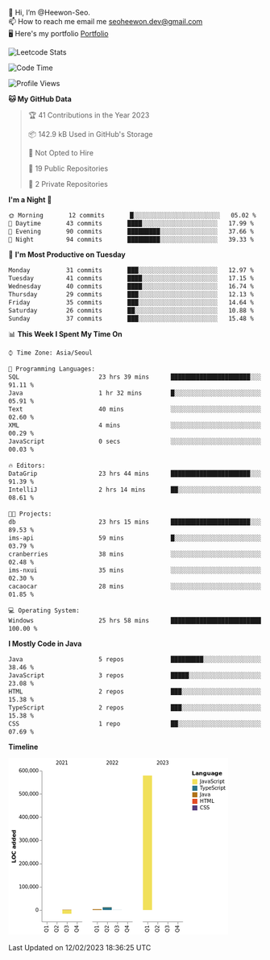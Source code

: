 👋 Hi, I’m @Heewon-Seo.  
📫 How to reach me email me seoheewon.dev@gmail.com   
🖥 Here's my portfolio [Portfolio](https://haileynotes.notion.site/HEEWON-SEO-f98fe97412ee4a6a94fd24fe6832f84c)

![Leetcode Stats](https://leetcode.card.workers.dev/?username=Heewon-Seo)

 <!--START_SECTION:waka-->
![Code Time](http://img.shields.io/badge/Code%20Time-235%20hrs%2048%20mins-blue)

![Profile Views](http://img.shields.io/badge/Profile%20Views-3-blue)

**🐱 My GitHub Data** 

> 🏆 41 Contributions in the Year 2023
 > 
> 📦 142.9 kB Used in GitHub's Storage 
 > 
> 🚫 Not Opted to Hire
 > 
> 📜 19 Public Repositories 
 > 
> 🔑 2 Private Repositories  
 > 
**I'm a Night 🦉** 

```text
🌞 Morning       12 commits       █░░░░░░░░░░░░░░░░░░░░░░░░   05.02 % 
🌆 Daytime       43 commits       ████░░░░░░░░░░░░░░░░░░░░░   17.99 % 
🌃 Evening       90 commits       █████████░░░░░░░░░░░░░░░░   37.66 % 
🌙 Night         94 commits       █████████░░░░░░░░░░░░░░░░   39.33 % 

```
📅 **I'm Most Productive on Tuesday** 

```text
Monday          31 commits       ███░░░░░░░░░░░░░░░░░░░░░░   12.97 % 
Tuesday         41 commits       ████░░░░░░░░░░░░░░░░░░░░░   17.15 % 
Wednesday       40 commits       ████░░░░░░░░░░░░░░░░░░░░░   16.74 % 
Thursday        29 commits       ███░░░░░░░░░░░░░░░░░░░░░░   12.13 % 
Friday          35 commits       ███░░░░░░░░░░░░░░░░░░░░░░   14.64 % 
Saturday        26 commits       ██░░░░░░░░░░░░░░░░░░░░░░░   10.88 % 
Sunday          37 commits       ███░░░░░░░░░░░░░░░░░░░░░░   15.48 % 

```


📊 **This Week I Spent My Time On** 

```text
⌚︎ Time Zone: Asia/Seoul

💬 Programming Languages: 
SQL                      23 hrs 39 mins      ██████████████████████░░░   91.11 % 
Java                     1 hr 32 mins        █░░░░░░░░░░░░░░░░░░░░░░░░   05.91 % 
Text                     40 mins             ░░░░░░░░░░░░░░░░░░░░░░░░░   02.60 % 
XML                      4 mins              ░░░░░░░░░░░░░░░░░░░░░░░░░   00.29 % 
JavaScript               0 secs              ░░░░░░░░░░░░░░░░░░░░░░░░░   00.03 % 

🔥 Editors: 
DataGrip                 23 hrs 44 mins      ██████████████████████░░░   91.39 % 
IntelliJ                 2 hrs 14 mins       ██░░░░░░░░░░░░░░░░░░░░░░░   08.61 % 

🐱‍💻 Projects: 
db                       23 hrs 15 mins      ██████████████████████░░░   89.53 % 
ims-api                  59 mins             █░░░░░░░░░░░░░░░░░░░░░░░░   03.79 % 
cranberries              38 mins             ░░░░░░░░░░░░░░░░░░░░░░░░░   02.48 % 
ims-nxui                 35 mins             ░░░░░░░░░░░░░░░░░░░░░░░░░   02.30 % 
cacaocar                 28 mins             ░░░░░░░░░░░░░░░░░░░░░░░░░   01.85 % 

💻 Operating System: 
Windows                  25 hrs 58 mins      █████████████████████████   100.00 % 

```

**I Mostly Code in Java** 

```text
Java                     5 repos             █████████░░░░░░░░░░░░░░░░   38.46 % 
JavaScript               3 repos             █████░░░░░░░░░░░░░░░░░░░░   23.08 % 
HTML                     2 repos             ███░░░░░░░░░░░░░░░░░░░░░░   15.38 % 
TypeScript               2 repos             ███░░░░░░░░░░░░░░░░░░░░░░   15.38 % 
CSS                      1 repo              ██░░░░░░░░░░░░░░░░░░░░░░░   07.69 % 

```


**Timeline**

![Chart not found](https://raw.githubusercontent.com/Heewon-Seo/Heewon-Seo/main/charts/bar_graph.png) 


 Last Updated on 12/02/2023 18:36:25 UTC
<!--END_SECTION:waka-->

